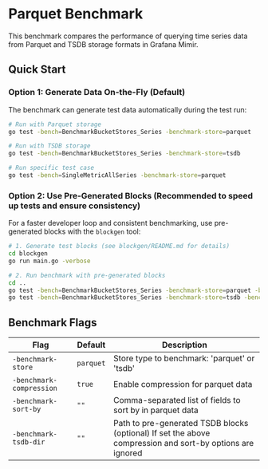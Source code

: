 # Parquet Benchmark

This benchmark compares the performance of querying time series data from Parquet and TSDB storage formats in Grafana Mimir.

## Quick Start

### Option 1: Generate Data On-the-Fly (Default)

The benchmark can generate test data automatically during the test run:

```bash
# Run with Parquet storage
go test -bench=BenchmarkBucketStores_Series -benchmark-store=parquet

# Run with TSDB storage  
go test -bench=BenchmarkBucketStores_Series -benchmark-store=tsdb

# Run specific test case
go test -bench=SingleMetricAllSeries -benchmark-store=parquet
```

### Option 2: Use Pre-Generated Blocks (Recommended to speed up tests and ensure consistency)

For a faster developer loop and consistent benchmarking, use pre-generated blocks with the `blockgen` tool:

```bash
# 1. Generate test blocks (see blockgen/README.md for details)
cd blockgen
go run main.go -verbose

# 2. Run benchmark with pre-generated blocks
cd ..
go test -bench=BenchmarkBucketStores_Series -benchmark-store=parquet -benchmark-tsdb-dir=./blockgen/benchmark-data
go test -bench=BenchmarkBucketStores_Series -benchmark-store=tsdb -benchmark-tsdb-dir=./blockgen/benchmark-data
```

## Benchmark Flags

| Flag | Default | Description                                                                                               |
|------|---------|-----------------------------------------------------------------------------------------------------------|
| `-benchmark-store` | `parquet` | Store type to benchmark: 'parquet' or 'tsdb'                                                              |
| `-benchmark-compression` | `true` | Enable compression for parquet data                                                                       |
| `-benchmark-sort-by` | `""` | Comma-separated list of fields to sort by in parquet data                                                 |
| `-benchmark-tsdb-dir` | `""` | Path to pre-generated TSDB blocks (optional) If set the above compression and sort-by options are ignored |
